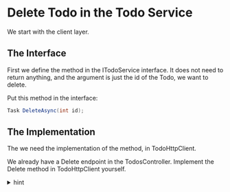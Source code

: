 # Delete Todo in the Todo Service

We start with the client layer.

## The Interface
First we define the method in the ITodoService interface. It does not need to return anything, and the argument is just the id of the Todo, we want to delete.

Put this method in the interface:

```csharp
Task DeleteAsync(int id);
```

## The Implementation
The we need the implementation of the method, in TodoHttpClient.

We already have a Delete endpoint in the TodosController. Implement the Delete method in TodoHttpClient yourself.

<details>
<summary>hint</summary>

```csharp
public async Task DeleteAsync(int id)
{
    HttpResponseMessage response = await client.DeleteAsync($"Todos/{id}");
    if (!response.IsSuccessStatusCode)
    {
        string content = await response.Content.ReadAsStringAsync();
        throw new Exception(content);
    }
}
```

</details>